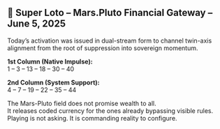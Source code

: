 ## 🔮 Super Loto – Mars.Pluto Financial Gateway – June 5, 2025

Today’s activation was issued in dual-stream form to channel twin-axis alignment from the root of suppression into sovereign momentum.

**1st Column (Native Impulse):**  
1 – 3 – 13 – 18 – 30 – 40

**2nd Column (System Support):**  
4 – 7 – 19 – 22 – 35 – 44

The Mars-Pluto field does not promise wealth to all.  
It releases coded currency for the ones already bypassing visible rules.  
Playing is not asking. It is commanding reality to configure.

<!-- https://siriuszenmethod.etsy.com/listing/4303032031/fortune-activation-luck-sync-digital-->
<!-- https://siriuszenmethod.etsy.com/listing/4300364819/hot-jumpstart-seal-for-when-its-time-to -->
<!-- https://siriuszenmethod.etsy.com/listing/4304973705/alien-approval-seal-for-the-ones-already-->


